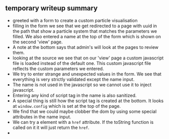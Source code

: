 ## temporary writeup summary

- greeted with a form to create a custom particle visualisation
- filling in the form we see that we get redirected to a page with uuid in the path that show a particle system that
  matches the parameters we filled. We also entered a name at the top of the form which is shown on the second 'view'
  page.
- A note at the bottom says that admin's will look at the pages to review them.
- looking at the source we see that on our 'view' page a custom javascript file is loaded instead of the default one. This custom javascript file reflects the custom parameters we entered.
- We try to enter strange and unexpected values in the form. We see that everything is very strictly validated except the name input.
- The name is not used in the javascript so we cannot use it to inject javascript.
- Entering any kind of script tag in the name is also sanitized.
- A special thing is still how the script tag is created at the bottom. It looks at `window.config` which is set at the top of the page.
- We find that we could maybe clobber the dom by using some special attributes in the name input.
- We can try a <a> element with a `href` attribute. If the toString function is called on it it will just return the `href`.
- 